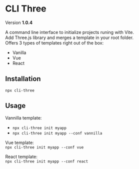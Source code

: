# CLI Three

Version **1.0.4**

A command line interface to initialize projects runing with Vite.  
Add Three.js library and merges a template in your root folder.  
Offers 3 types of templates right out of the box:
- Vanilla
- Vue
- React

## Installation

`npx cli-three`

## Usage

Vannilla template:  
- `npx cli-three init myapp`  
- `npx cli-three init myapp --conf vannilla`

Vue template:  
`npx cli-three init myapp --conf vue`

React template:  
`npx cli-three init myapp --conf react`